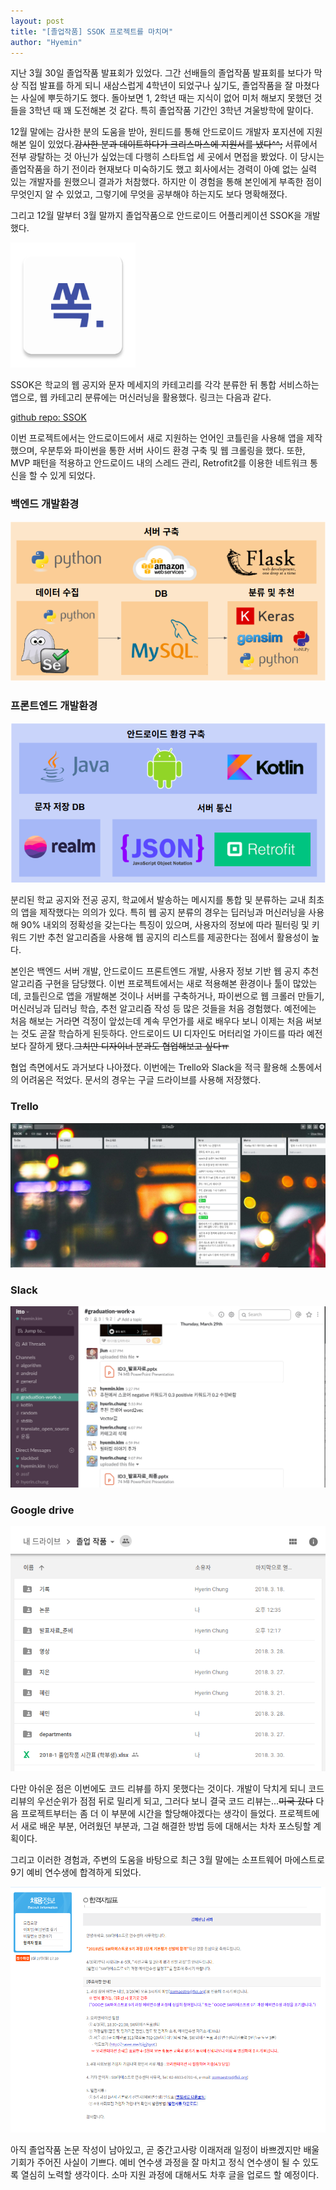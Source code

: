 ```yaml
---
layout: post
title: "[졸업작품] SSOK 프로젝트를 마치며"
author: "Hyemin"
---
```


<style>
  img {
    margin: auto;
  }
</style>

지난 3월 30일 졸업작품 발표회가 있었다. 그간 선배들의 졸업작품 발표회를 보다가 막상 직접 발표를 하게 되니 새삼스럽게 4학년이 되었구나 싶기도, 졸업작품을 잘 마쳤다는 사실에 뿌듯하기도 했다. 돌아보면 1, 2학년 때는 지식이 없어 미처 해보지 못했던 것들을 3학년 때 꽤 도전해본 것 같다. 특히 졸업작품 기간인 3학년 겨울방학에 말이다.

12월 말에는 감사한 분의 도움을 받아, 원티드를 통해 안드로이드 개발자 포지션에 지원해본 일이 있었다.<s>감사한 분과 데이트하다가 크리스마스에 지원서를 냈다^^;</s> 서류에서 전부 광탈하는 것 아닌가 싶었는데 다행히 스타트업 세 곳에서 면접을 봤었다. 이 당시는 졸업작품을 하기 전이라 현재보다 미숙하기도 했고 회사에서는 경력이 아예 없는 실력 있는 개발자를 원했으니 결과가 처참했다. 하지만 이 경험을 통해 본인에게 부족한 점이 무엇인지 알 수 있었고, 그렇기에 무엇을 공부해야 하는지도 보다 명확해졌다.

그리고 12월 말부터 3월 말까지 졸업작품으로 안드로이드 어플리케이션 SSOK을 개발했다.

<img src="/images/2018-04-01/ssok.png" width="200px"/>

SSOK은 학교의 웹 공지와 문자 메세지의 카테고리를 각각 분류한 뒤 통합 서비스하는 앱으로, 웹 카테고리 분류에는 머신러닝을 활용했다. 링크는 다음과 같다.

[github repo: SSOK](https://github.com/jiunoh/ssok)

이번 프로젝트에서는 안드로이드에서 새로 지원하는 언어인 코틀린을 사용해 앱을 제작했으며, 우분투와 파이썬을 통한 서버 사이드 환경 구축 및 웹 크롤링을 했다. 또한, MVP 패턴을 적용하고 안드로이드 내의 스레드 관리, Retrofit2를 이용한 네트워크 통신을 할 수 있게 되었다.

### 백엔드 개발환경

<img src="/images/2018-04-01/backend.png"/>

### 프론트엔드 개발환경

<img src="/images/2018-04-01/frontend.png"/>

분리된 학교 공지와 전공 공지, 학교에서 발송하는 메시지를 통합 및 분류하는 교내 최초의 앱을 제작했다는 의의가 있다. 특히 웹 공지 분류의 경우는 딥러닝과 머신러닝을 사용해 90% 내외의 정확성을 갖는다는 특징이 있으며, 사용자의 정보에 따라 필터링 및 키워드 기반 추천 알고리즘을 사용해 웹 공지의 리스트를 제공한다는 점에서 활용성이 높다.

본인은 백엔드 서버 개발, 안드로이드 프론트엔드 개발, 사용자 정보 기반 웹 공지 추천 알고리즘 구현을 담당했다. 이번 프로젝트에서는 새로 적용해본 환경이나 툴이 많았는데, 코틀린으로 앱을 개발해본 것이나 서버를 구축하거나, 파이썬으로 웹 크롤러 만들기, 머신러닝과 딥러닝 학습, 추천 알고리즘 작성 등 많은 것들을 처음 경험했다. 예전에는 처음 해보는 거라면 걱정이 앞섰는데 계속 무언가를 새로 배우다 보니 이제는 처음 써보는 것도 곧잘 학습하게 된듯하다. 안드로이드 UI 디자인도 머터리얼 가이드를 따라 예전보다 잘하게 됐다.<s>그치만 디자이너 분과도 협업해보고 싶다ㅠ</s>

협업 측면에서도 과거보다 나아졌다. 이번에는 Trello와 Slack을 적극 활용해 소통에서의 어려움은 적었다. 문서의 경우는 구글 드라이브를 사용해 저장했다.

### Trello

<img src="/images/2018-04-01/trello.png"/>

### Slack

<img src="/images/2018-04-01/slack.png"/>
<br/>

### Google drive

<img src="/images/2018-04-01/drive.png"/>

다만 아쉬운 점은 이번에도 코드 리뷰를 하지 못했다는 것이다. 개발이 닥치게 되니 코드 리뷰의 우선순위가 점점 뒤로 밀리게 되고, 그러다 보니 결국 코드 리뷰는...<s>미국 갔다</s> 다음 프로젝트부터는 좀 더 이 부분에 시간을 할당해야겠다는 생각이 들었다. 프로젝트에서 새로 배운 부분, 어려웠던 부분과, 그걸 해결한 방법 등에 대해서는 차차 포스팅할 계획이다.

그리고 이러한 경험과, 주변의 도움을 바탕으로 최근 3월 말에는 소프트웨어 마에스트로 9기 예비 연수생에 합격하게 되었다.

<img src="/images/2018-04-01/swmaestro.png"/>

아직 졸업작품 논문 작성이 남아있고, 곧 중간고사랑 이래저래 일정이 바쁘겠지만 배울 기회가 주어진 사실이 기쁘다. 예비 연수생 과정을 잘 마치고 정식 연수생이 될 수 있도록 열심히 노력할 생각이다. 소마 지원 과정에 대해서도 차후 글을 업로드 할 예정이다.
